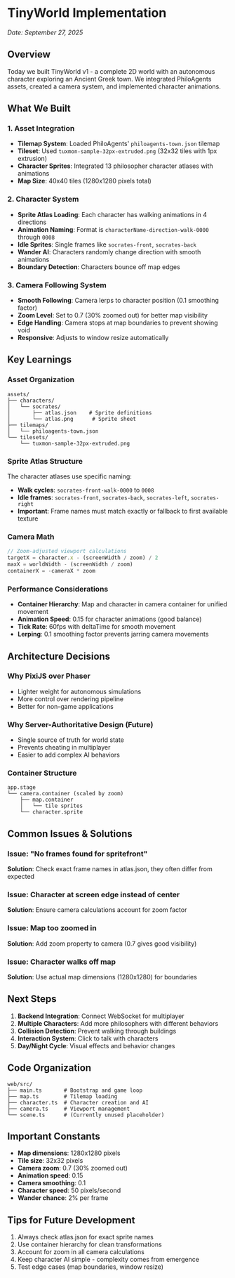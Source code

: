 # TinyWorld Implementation
*Date: September 27, 2025*

## Overview
Today we built TinyWorld v1 - a complete 2D world with an autonomous character exploring an Ancient Greek town. We integrated PhiloAgents assets, created a camera system, and implemented character animations.

## What We Built

### 1. Asset Integration
- **Tilemap System**: Loaded PhiloAgents' `philoagents-town.json` tilemap
- **Tileset**: Used `tuxmon-sample-32px-extruded.png` (32x32 tiles with 1px extrusion)
- **Character Sprites**: Integrated 13 philosopher character atlases with animations
- **Map Size**: 40x40 tiles (1280x1280 pixels total)

### 2. Character System
- **Sprite Atlas Loading**: Each character has walking animations in 4 directions
- **Animation Naming**: Format is `characterName-direction-walk-0000` through `0008`
- **Idle Sprites**: Single frames like `socrates-front`, `socrates-back`
- **Wander AI**: Characters randomly change direction with smooth animations
- **Boundary Detection**: Characters bounce off map edges

### 3. Camera Following System
- **Smooth Following**: Camera lerps to character position (0.1 smoothing factor)
- **Zoom Level**: Set to 0.7 (30% zoomed out) for better map visibility
- **Edge Handling**: Camera stops at map boundaries to prevent showing void
- **Responsive**: Adjusts to window resize automatically

## Key Learnings

### Asset Organization
```
assets/
├── characters/
│   └── socrates/
│       ├── atlas.json    # Sprite definitions
│       └── atlas.png      # Sprite sheet
├── tilemaps/
│   └── philoagents-town.json
└── tilesets/
    └── tuxmon-sample-32px-extruded.png
```

### Sprite Atlas Structure
The character atlases use specific naming:
- **Walk cycles**: `socrates-front-walk-0000` to `0008`
- **Idle frames**: `socrates-front`, `socrates-back`, `socrates-left`, `socrates-right`
- **Important**: Frame names must match exactly or fallback to first available texture

### Camera Math
```typescript
// Zoom-adjusted viewport calculations
targetX = character.x - (screenWidth / zoom) / 2
maxX = worldWidth - (screenWidth / zoom)
containerX = -cameraX * zoom
```

### Performance Considerations
- **Container Hierarchy**: Map and character in camera container for unified movement
- **Animation Speed**: 0.15 for character animations (good balance)
- **Tick Rate**: 60fps with deltaTime for smooth movement
- **Lerping**: 0.1 smoothing factor prevents jarring camera movements

## Architecture Decisions

### Why PixiJS over Phaser
- Lighter weight for autonomous simulations
- More control over rendering pipeline
- Better for non-game applications

### Why Server-Authoritative Design (Future)
- Single source of truth for world state
- Prevents cheating in multiplayer
- Easier to add complex AI behaviors

### Container Structure
```
app.stage
└── camera.container (scaled by zoom)
    ├── map.container
    │   └── tile sprites
    └── character.sprite
```

## Common Issues & Solutions

### Issue: "No frames found for spritefront"
**Solution**: Check exact frame names in atlas.json, they often differ from expected

### Issue: Character at screen edge instead of center
**Solution**: Ensure camera calculations account for zoom factor

### Issue: Map too zoomed in
**Solution**: Add zoom property to camera (0.7 gives good visibility)

### Issue: Character walks off map
**Solution**: Use actual map dimensions (1280x1280) for boundaries

## Next Steps
1. **Backend Integration**: Connect WebSocket for multiplayer
2. **Multiple Characters**: Add more philosophers with different behaviors
3. **Collision Detection**: Prevent walking through buildings
4. **Interaction System**: Click to talk with characters
5. **Day/Night Cycle**: Visual effects and behavior changes

## Code Organization
```
web/src/
├── main.ts       # Bootstrap and game loop
├── map.ts        # Tilemap loading
├── character.ts  # Character creation and AI
├── camera.ts     # Viewport management
└── scene.ts      # (Currently unused placeholder)
```

## Important Constants
- **Map dimensions**: 1280x1280 pixels
- **Tile size**: 32x32 pixels
- **Camera zoom**: 0.7 (30% zoomed out)
- **Animation speed**: 0.15
- **Camera smoothing**: 0.1
- **Character speed**: 50 pixels/second
- **Wander chance**: 2% per frame

## Tips for Future Development
1. Always check atlas.json for exact sprite names
2. Use container hierarchy for clean transformations
3. Account for zoom in all camera calculations
4. Keep character AI simple - complexity comes from emergence
5. Test edge cases (map boundaries, window resize)